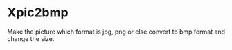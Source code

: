 # Xpic2bmp
Make the picture which format is  jpg, png or else convert to bmp format and change the size.
